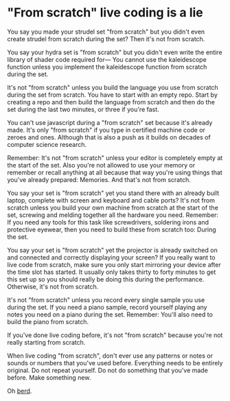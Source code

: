 # "From scratch" live coding is a lie

You say you made your strudel set "from scratch" but you didn't even create strudel from scratch during the set? Then it's not from scratch.

You say your hydra set is "from scratch" but you didn't even write the entire library of shader code required for— You cannot use the kaleidescope function unless you implement the kaleidescope function from scratch during the set.

It's not "from scratch" unless you build the language you use from scratch during the set from scratch. You have to start with an empty repo. Start by creating a repo and then build the language from scratch and then do the set during the last two minutes, or three if you're fast.

You can't use javascript during a "from scratch" set because it's already made. It's only "from scratch" if you type in certified machine code or zeroes and ones. Although that is also a push as it builds on decades of computer science research.

Remember: It's not "from scratch" unless your editor is completely empty at the start of the set. Also you're not allowed to use your memory or remember or recall anything at all because that way you're using things that you've already prepared: Memories. And that's not from scratch.

You say your set is "from scratch" yet you stand there with an already built laptop, complete with screen and keyboard and cable ports? It's not from scratch unless you build your own machine from scratch at the start of the set, screwing and melding together all the hardware you need. Remember: If you need any tools for this task like screwdrivers, soldering irons and protective eyewear, then you need to build these from scratch too: During the set.

You say your set is "from scratch" yet the projector is already switched on and connected and correctly displaying your screen? If you really want to live code from scratch, make sure you only start mirroring your device after the time slot has started. It usually only takes thirty to forty minutes to get this set up so you should really be doing this during the performance. Otherwise, it's not from scratch. 

It's not "from scratch" unless you record every single sample you use during the set. If you need a piano sample, record yourself playing any notes you need on a piano during the set. Remember: You'll also need to build the piano from scratch.

If you've done live coding before, it's not "from scratch" because you're not really starting from scratch. 

When live coding "from scratch", don't ever use any patterns or notes or sounds or numbers that you've used before. Everything needs to be entirely original. Do not repeat yourself. Do not do something that you've made before. Make something new.

Oh [berd](https://youtu.be/WMJ1H3Ai-qs?si=n95h45pM59SGjsNq).

<br>

<br>
